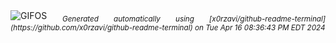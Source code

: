 <div align="justify">
<picture>
    <source media="(prefers-color-scheme: dark)" srcset="https://i.ibb.co/ckx3D5c/output-gif.gif">
    <source media="(prefers-color-scheme: light)" srcset="https://i.ibb.co/ckx3D5c/output-gif.gif">
    <img alt="GIFOS" src="https://i.ibb.co/ckx3D5c/output-gif.gif">
</picture>
<sub><i>Generated automatically using [x0rzavi/github-readme-terminal](https://github.com/x0rzavi/github-readme-terminal) on Tue Apr 16 08:36:43 PM EDT 2024</i></sub>
</div>

<!--  -->